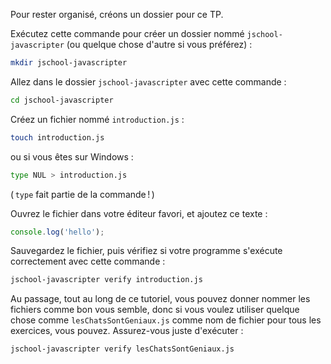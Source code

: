 Pour rester organisé, créons un dossier pour ce TP.

Exécutez cette commande pour créer un dossier nommé `jschool-javascripter` (ou quelque chose d'autre si vous préférez) :

```bash
mkdir jschool-javascripter
```

Allez dans le dossier `jschool-javascripter` avec cette commande :

```bash
cd jschool-javascripter
```

Créez un fichier nommé `introduction.js` :

```bash
touch introduction.js
```

ou si vous êtes sur Windows :
```bash
type NUL > introduction.js
```
( `type` fait partie de la commande ! )

Ouvrez le fichier dans votre éditeur favori, et ajoutez ce texte :

```js
console.log('hello');
```

Sauvegardez le fichier, puis vérifiez si votre programme s'exécute correctement avec cette commande :

```bash
jschool-javascripter verify introduction.js
```

Au passage, tout au long de ce tutoriel, vous pouvez donner nommer les fichiers comme bon vous semble, donc si vous voulez utiliser quelque chose comme `lesChatsSontGeniaux.js` comme nom de fichier pour tous les exercices, vous pouvez. Assurez-vous juste d'exécuter :

```bash
jschool-javascripter verify lesChatsSontGeniaux.js
```

